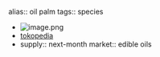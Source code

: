 alias:: oil palm
tags:: species

- ![image.png](https://peach-geographical-bat-397.mypinata.cloud/ipfs/QmcQQ2V6ixYQsWYJ7L6VACskUFVBfFvh6izfUjBwfp8vtj)
- [tokopedia](https://www.tokopedia.com/titin9080/biji-benih-bibit-tanaman-kelapa-sawit-lokal-5-biji?extParam=ivf%3Dfalse%26src%3Dsearch)
- supply:: next-month
  market:: edible oils